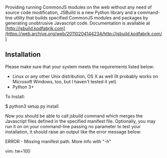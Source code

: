 Providing running CommonJS modules on the web without any need of source code modification, JSBuild
is a new Python library and a command-line utility that builds specified CommonJS modules and
packages by generating unobtrusive Javascript code. Documentation is available at [http://jsbuild.kodfabrik.com](https://web.archive.org/web/20110204144234/http://jsbuild.kodfabrik.com/)

Installation
------------
Please make sure that your system meets the requirements listed below:
 - Linux or any other Unix distribution, OS X as well (It probably works on Microsoft Windows, too, but I haven't tested it yet) 
 - Python 3+

To Install: 

  $ python3 setup.py install

Now you should be able to call jsbuild command which merges the Javascript files defined in the
specified manifest file. Optionally, you may run it on on your command-line passing no parameter to
test your installation, it should raise an output like the error message below:

  ERROR - Missing manifest path. More info with "-h" 

vim: tw=100
